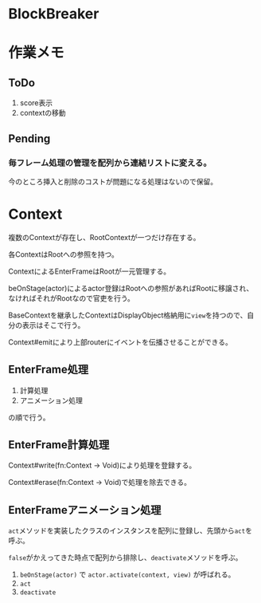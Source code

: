 # BlockBreaker

# 作業メモ

## ToDo

1. score表示
1. contextの移動

## Pending

### 毎フレーム処理の管理を配列から連結リストに変える。

今のところ挿入と削除のコストが問題になる処理はないので保留。

# Context

複数のContextが存在し、RootContextが一つだけ存在する。

各ContextはRootへの参照を持つ。

ContextによるEnterFrameはRootが一元管理する。

beOnStage(actor)によるactor登録はRootへの参照があればRootに移譲され、なければそれがRootなので官吏を行う。

BaseContextを継承したContextはDisplayObject格納用に`view`を持つので、自分の表示はそこで行う。

Context#emitにより上部routerにイベントを伝播させることができる。

## EnterFrame処理

1. 計算処理
2. アニメーション処理

の順で行う。

## EnterFrame計算処理

Context#write(fn:Context -> Void)により処理を登録する。

Context#erase(fn:Context -> Void)で処理を除去できる。

## EnterFrameアニメーション処理

`act`メソッドを実装したクラスのインスタンスを配列に登録し、先頭から`act`を呼ぶ。

`false`がかえってきた時点で配列から排除し、`deactivate`メソッドを呼ぶ。

1. `beOnStage(actor)` で `actor.activate(context, view)` が呼ばれる。
1. `act`
1. `deactivate`

